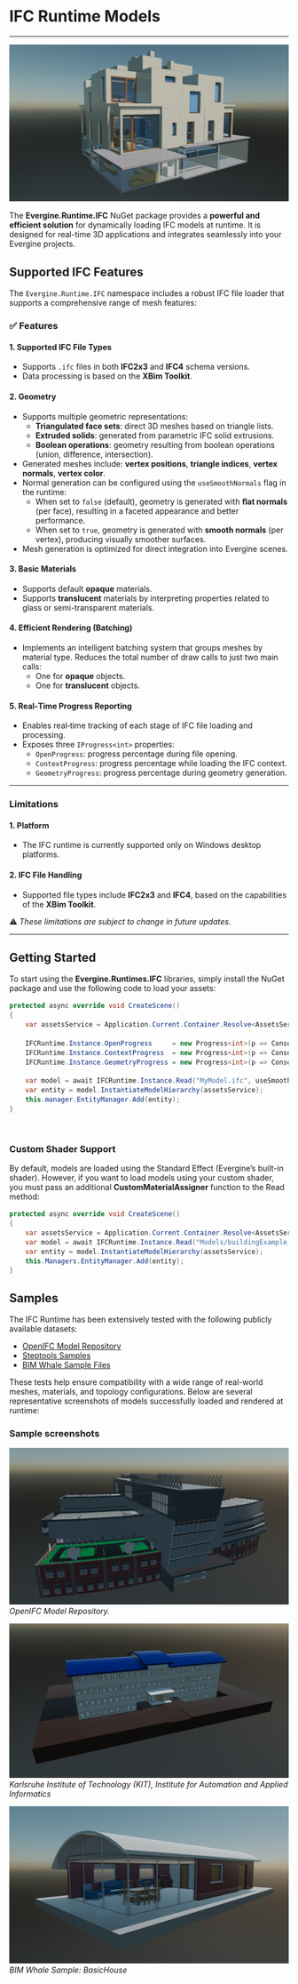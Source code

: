 # IFC Runtime Models  

---

![Evergine Runtime Models](images/IFC/HeaderIFC.png)

The **Evergine.Runtime.IFC** NuGet package provides a **powerful and efficient solution** for dynamically loading IFC models at runtime. It is designed for real-time 3D applications and integrates seamlessly into your Evergine projects.

## Supported IFC Features

The `Evergine.Runtime.IFC` namespace includes a robust IFC file loader that supports a comprehensive range of mesh features:

### ✅ Features

#### 1. Supported IFC File Types
- Supports `.ifc` files in both **IFC2x3** and **IFC4** schema versions.
- Data processing is based on the **XBim Toolkit**.

#### 2. Geometry
- Supports multiple geometric representations:
  - **Triangulated face sets**: direct 3D meshes based on triangle lists.
  - **Extruded solids**: generated from parametric IFC solid extrusions.
  - **Boolean operations**: geometry resulting from boolean operations (union, difference, intersection).
- Generated meshes include: **vertex positions**, **triangle indices**, **vertex normals**, **vertex color**.
- Normal generation can be configured using the `useSmoothNormals` flag in the runtime:
  - When set to `false` (default), geometry is generated with **flat normals** (per face), resulting in a faceted appearance and better performance.
  - When set to `true`, geometry is generated with **smooth normals** (per vertex), producing visually smoother surfaces.
- Mesh generation is optimized for direct integration into Evergine scenes.

#### 3. Basic Materials
- Supports default **opaque** materials.
- Supports **translucent** materials by interpreting properties related to glass or semi-transparent materials.

#### 4. Efficient Rendering (Batching)
- Implements an intelligent batching system that groups meshes by material type. 
Reduces the total number of draw calls to just two main calls:
  - One for **opaque** objects.
  - One for **translucent** objects.

#### 5. Real‑Time Progress Reporting
- Enables real‑time tracking of each stage of IFC file loading and processing.
- Exposes three `IProgress<int>` properties:
  - `OpenProgress`: progress percentage during file opening.
  - `ContextProgress`: progress percentage while loading the IFC context.
  - `GeometryProgress`: progress percentage during geometry generation.
---
### Limitations  
#### 1. Platform
- The IFC runtime is currently supported only on Windows desktop platforms.

#### 2. IFC File Handling
- Supported file types include **IFC2x3** and **IFC4**, based on the capabilities of the **XBim Toolkit**.

⚠️ *These limitations are subject to change in future updates.*

---
## Getting Started  

To start using the **Evergine.Runtimes.IFC** libraries, simply install the NuGet package and use the following code to load your assets:  

```csharp
protected async override void CreateScene()
{    
    var assetsService = Application.Current.Container.Resolve<AssetsService>();
    
    IFCRuntime.Instance.OpenProgress     = new Progress<int>(p => Console.Write($"\rOpen progress: {p}%   "));
    IFCRuntime.Instance.ContextProgress  = new Progress<int>(p => Console.Write($"\rContext progress: {p}%   "));
    IFCRuntime.Instance.GeometryProgress = new Progress<int>(p => Console.Write($"\rGeometry progress: {p}%   "));

    var model = await IFCRuntime.Instance.Read("MyModel.ifc", useSmoothNormals: true);
    var entity = model.InstantiateModelHierarchy(assetsService);
    this.manager.EntityManager.Add(entity);
}
```

</br>

### Custom Shader Support

By default, models are loaded using the Standard Effect (Evergine’s built-in shader). However, if you want to load models using your custom shader, you must pass an additional **CustomMaterialAssigner** function to the Read method:

```csharp
protected async override void CreateScene()
{
    var assetsService = Application.Current.Container.Resolve<AssetsService>();
    var model = await IFCRuntime.Instance.Read("Models/buildingExample.ifc", this.CustomMaterialAssigner);
    var entity = model.InstantiateModelHierarchy(assetsService);
    this.Managers.EntityManager.Add(entity);
}
```

## Samples

The IFC Runtime has been extensively tested with the following publicly available datasets:
 - [OpenIFC Model Repository](https://openifcmodel.cs.auckland.ac.nz/)
 - [Steptools Samples](https://www.steptools.com/docs/stpfiles/ifc/)
 - [BIM Whale Sample Files](https://github.com/andrewisen/bim-whale-ifc-samples)

These tests help ensure compatibility with a wide range of real-world meshes, materials, and topology configurations. 
Below are several representative screenshots of models successfully loaded and rendered at runtime:

### Sample screenshots

![OpenIFC Model Repository](images/IFC/OpenIFC.png)  
*OpenIFC Model Repository.*

![Steptools Samples](images/IFC/AC20-Institute.png)  
*Karlsruhe Institute of Technology (KIT), Institute for Automation and Applied Informatics*

![BIM Whale Sample Files](images/IFC/BasicHouse.png)  
*BIM Whale Sample: BasicHouse*